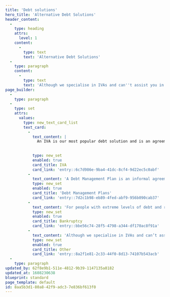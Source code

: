 ```yaml
---
title: 'Debt solutions'
hero_title: 'Alternative Debt Solutions'
header_content:
  -
    type: heading
    attrs:
      level: 1
    content:
      -
        type: text
        text: 'Alternative Debt Solutions'
  -
    type: paragraph
    content:
      -
        type: text
        text: 'Although we specialise in IVAs and can''t assist you in setting up alternatives, one of the below debt solutions may be suitable.'
page_builder:
  -
    type: paragraph
  -
    type: set
    attrs:
      values:
        type: new_text_card_list
        text_card:
          -
            text_content: |
              An IVA is our most popular debt solution and is an agreement between you and your creditors. Allowing you to write off up to 83.3% of your debts, you can consolidate many of these while making payments starting from just £70 per month.
                              
              
            type: new_set
            enabled: true
            card_title: IVA
            card_link: 'entry::6c7d986e-9ba4-41dc-8cf4-9d22ec5c0abf'
          -
            text_content: 'A Debt Management Plan is an informal agreement designed to move all your payments into one new affordable monthly amount. A popular solution, it helps take away the potential strain of dealing with debts direct as this is handled by a trained professional.'
            type: new_set
            enabled: true
            card_title: 'Debt Management Plans'
            card_link: 'entry::7d2c1b98-eb89-4fed-abf9-956b090cab37'
          -
            text_content: 'For people with extreme levels of debt and repayment problems, it could be the only option. However, Bankruptcy is publicly advertised, which can be distressing. We would only recommend this solution after we have explored all other options.'
            type: new_set
            enabled: true
            card_title: Bankruptcy
            card_link: 'entry::bbe56c74-28f5-4798-a344-df170ac8f91a'
          -
            text_content: 'Although we specialise in IVAs and can’t assist you in setting up alternatives, our knowledge of debt is vast. Get in touch and we will discuss how we can help you.'
            type: new_set
            enabled: true
            card_title: Other
            card_link: 'entry::8a2f1e81-2c33-44f0-8d13-74107b543acb'
  -
    type: paragraph
updated_by: 62f8e9b1-511e-4812-9b39-1147135a8182
updated_at: 1608230638
blueprint: standard
page_template: default
id: 8aa5b3d1-80a8-42f9-adc3-7e836bf613f0
---
```

